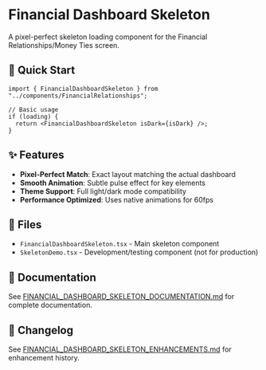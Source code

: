 # Financial Dashboard Skeleton

A pixel-perfect skeleton loading component for the Financial Relationships/Money Ties screen.

## 🚀 Quick Start

```tsx
import { FinancialDashboardSkeleton } from "../components/FinancialRelationships";

// Basic usage
if (loading) {
  return <FinancialDashboardSkeleton isDark={isDark} />;
}
```

## ✨ Features

- **Pixel-Perfect Match**: Exact layout matching the actual dashboard
- **Smooth Animation**: Subtle pulse effect for key elements
- **Theme Support**: Full light/dark mode compatibility
- **Performance Optimized**: Uses native animations for 60fps

## 📁 Files

- `FinancialDashboardSkeleton.tsx` - Main skeleton component
- `SkeletonDemo.tsx` - Development/testing component (not for production)

## 📖 Documentation

See [FINANCIAL_DASHBOARD_SKELETON_DOCUMENTATION.md](../../../docs/FINANCIAL_DASHBOARD_SKELETON_DOCUMENTATION.md) for complete documentation.

## 🔄 Changelog

See [FINANCIAL_DASHBOARD_SKELETON_ENHANCEMENTS.md](../../../docs/FINANCIAL_DASHBOARD_SKELETON_ENHANCEMENTS.md) for enhancement history.

